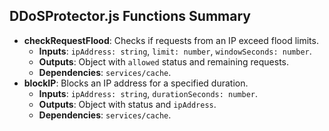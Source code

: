 ## DDoSProtector.js Functions Summary
- **checkRequestFlood**: Checks if requests from an IP exceed flood limits.
  - **Inputs**: `ipAddress: string`, `limit: number`, `windowSeconds: number`.
  - **Outputs**: Object with `allowed` status and remaining requests.
  - **Dependencies**: `services/cache`.
- **blockIP**: Blocks an IP address for a specified duration.
  - **Inputs**: `ipAddress: string`, `durationSeconds: number`.
  - **Outputs**: Object with status and `ipAddress`.
  - **Dependencies**: `services/cache`.